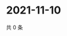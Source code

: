 # 2021-11-10

共 0 条

<!-- BEGIN WEIBO -->
<!-- 最后更新时间 Wed Nov 10 2021 10:23:51 GMT+0800 (China Standard Time) -->

<!-- END WEIBO -->

